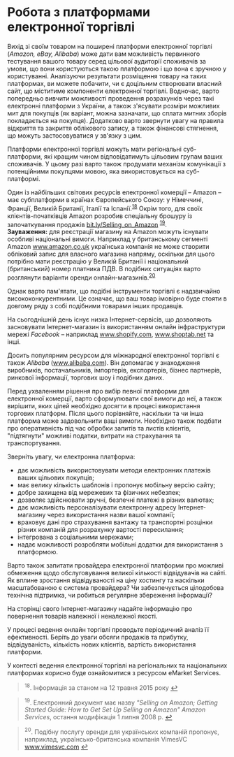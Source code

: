 # Робота з платформами електронної торгівлі

Вихід зі своїм товаром на поширені платформи електронної торгівлі (*Amazon, eBay, Alibaba*) може дати вам можливість первинного тестування вашого товару серед цільової аудиторії споживачів за умови, що вони користуються такою платформою і що вона є зручною у користуванні. Аналізуючи результати розміщення товару на таких платформах, ви можете побачити, чи є доцільним створювати власний сайт, що міститиме компоненти електронної торгівлі. Водночас, варто попередньо вивчити можливості проведення розрахунків через такі електронні платформи з України, а також з'ясувати розміри можливих мит для покупців (як варіант, можна зазначати, що сплата митних зборів покладається на покупця). Додатково варто звернути увагу на правила відкриття та закриття облікового запису, а також фінансові стягнення, що можуть застосовуватися у зв'язку з цим.

Платформи електронної торгівлі можуть мати регіональні суб-платформи, які кращим чином відповідатимуть цільовим групам ваших споживачів. У цьому разі варто також продумати механізм комунікації з потенційними покупцями мовою, яка використовується на суб-платформі. 

<div class="space">
<div class="eoz-wrap">
<div class="eoz-text">
Один із найбільших світових ресурсів електронної комерції – Amazon – має субплатформи в країнах Європейського Союзу: у Німеччині, Франції, Великій Британії, Італії та Іспанії.<sup><a href="#fn_18" id="reffn_18">18</a></sup>  Окрім того, для своїх клієнтів-початківців Amazon розробив спеціальну брошуру із започаткування продажів <a href="bit.ly/Selling_on_Amazon">bit.ly/Selling_on_Amazon</a> <sup><a href="#fn_19" id="reffn_19">19</a></sup>.<br>
<b>Зауваження:</b> для реєстрації магазину на Amazon можуть існувати особливі національні вимоги. Наприклад у британському сегменті Amazon <a href="www.amazon.co.uk">www.amazon.co.uk</a> українська компанія не може створити обліковий запис для власного магазина напряму, оскільки для цього потрібно мати реєстрацію у Великій Британії і національний (британський) номер платника ПДВ. В подібних ситуаціях варто розглянути варіанти оренди онлайн-магазинів.<sup><a href="#fn_20" id="reffn_20">20</a></sup>
</div>
</div>
</div>

Однак варто пам'ятати, що подібні інструменти торгівлі є надзвичайно висококонкурентними. Це означає, що ваш товар імовірно буде стояти в довгому ряду з собі подібними товарами інших продавців. 

На сьогоднішній день існує низка Інтернет-сервісів, що дозволяють засновувати Інтернет-магазин із використанням онлайн інфраструктури мережі *Facebook* – наприклад <a href="www.shopify.com">www.shopify.com</a>, <a href="www.shoptab.net">www.shoptab.net</a> та інші.

Досить популярним ресурсом для міжнародної електронної торгівлі є також *Alibaba* (www.alibaba.com). Він допомагає у знаходження виробників, постачальників, імпортерів, експортерів, бізнес партнерів, ринкової інформації, торгових шоу і подібних даних. 

Перед ухваленням рішення про вибір певної платформи для електронної комерції, варто сформулювати свої вимоги до неї, а також вирішити, яких цілей необхідно досягти в процесі використання торгових платформ. Після цього порівняйте, наскільки та чи інша платформа може задовольнити ваші вимоги. Необхідно також подбати про оперативність під час обробки запитів та листів клієнтів, "підтягнути" можливі податки, витрати на страхування та транспортування.

Зверніть увагу, чи електронна платформа:
<ul type="disc">
<li>дає можливість використовувати методи електронних платежів ваших цільових покупців;</li>
<li>має велику кількість шаблонів і  пропонує мобільну версію сайту;</li>
<li>добре захищена від мережевих та фізичних небезпек;</li>
<li>дозволяє здійснювати зручні, безпечні платежі в різних валютах;</li>
<li>дає можливість персоналізувати електронну адресу Інтернет-магазину через використання назви вашої компанії;</li>
<li>враховує дані про страхування вантажу та транспортні розцінки різних компаній для розрахунку вартості пересилання;</li>
<li>інтегрована з соціальними мережами;</li>
<li>надає можливості розробляти мобільні додатки для використання з платформою.</li>
</ul>

Варто також запитати провайдера електронної платформи про можливі обмеження щодо обслуговування великої кількості відвідувачів на сайті. Як вплине зростання відвідуваності на ціну хостингу та наскільки масштабованою є система провайдера? Чи забезпечується цілодобова технічна підтримка, чи робиться регулярне збереження інформації?

На сторінці свого Інтернет-магазину надайте інформацію про повернення товарів належної і неналежної якості. 

У процесі ведення онлайн торгівлі проводьте періодичний аналіз її ефективності. Беріть до уваги обсяги продажів та прибутку, відвідуваність, кількість нових клієнтів, вартість використання платформи. 

У контесті ведення електронної торгівлі на регіональних та національних платформах корисно буде ознайомитися з ресурсом eMarket Services. 

<blockquote id="fn_18">
<sup>18</sup>. Інформація за станом на 12 травня 2015 року <a href="#reffn_18" title="Jump back to footnote [18] in the text."> ↩</a>
</blockquote>
<blockquote id="fn_19">
<sup>19</sup>. Електронний документ має назву <i>"Selling on Amazon; Getting Started Guide: How to Get Set Up Selling on Amazon" Amazon Services</i>, остання модифікація 1 липня 2008 р. <a href="#reffn_19" title="Jump back to footnote [19] in the text."> ↩</a>
</blockquote>
<blockquote id="fn_19">
<sup>20</sup>. Подібну послугу оренди для українських компаній пропонує, наприклад, українсько-британська компанія VimesVC <a href="www.vimesvc.com">www.vimesvc.com</a> <a href="#reffn_20" title="Jump back to footnote [20] in the text."> ↩</a>
</blockquote>